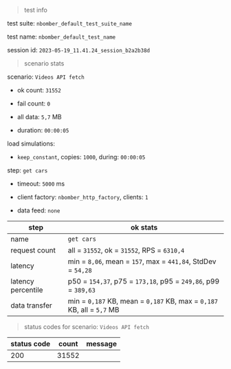 > test info

test suite: `nbomber_default_test_suite_name`

test name: `nbomber_default_test_name`

session id: `2023-05-19_11.41.24_session_b2a2b38d`

> scenario stats

scenario: `Videos API fetch`

  - ok count: `31552`

  - fail count: `0`

  - all data: `5,7` MB

  - duration: `00:00:05`

load simulations:

  - `keep_constant`, copies: `1000`, during: `00:00:05`

step: `get cars`

  - timeout: `5000` ms

  - client factory: `nbomber_http_factory`, clients: `1`

  - data feed: `none`

|step|ok stats|
|---|---|
|name|`get cars`|
|request count|all = `31552`, ok = `31552`, RPS = `6310,4`|
|latency|min = `8,06`, mean = `157`, max = `441,84`, StdDev = `54,28`|
|latency percentile|p50 = `154,37`, p75 = `173,18`, p95 = `249,86`, p99 = `389,63`|
|data transfer|min = `0,187` KB, mean = `0,187` KB, max = `0,187` KB, all = `5,7` MB|


> status codes for scenario: `Videos API fetch`

|status code|count|message|
|---|---|---|
|200|31552||


